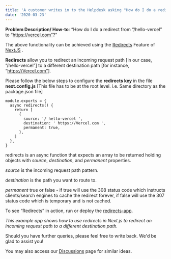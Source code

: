 ```yaml
---
title: 'A customer writes in to the Helpdesk asking "How do I do a redirect from /hello-vercel to https://vercel.com?" In a couple of paragraphs, how do you respond?'
date: '2020-03-23'
---
```



**Problem Description/ How-to**: “How do I do a redirect from “/hello-vercel” to “https://vercel.com”?"

The above functionality can be achieved using the [Redirects](https://nextjs.org/docs/api-reference/next.config.js/redirects/ "Redirects") Feature of [NextJS](https://vercel.com/ "NextJS") . 

**Redirects** allow you to redirect an incoming request path [in our case, “/hello-vercel”] to a different destination path [for instance,  “https://Vercel.com”].

Please follow the below steps to configure the **redirects key** in the file **next.config.js** 
[This file has to be at the root level. i.e. Same directory as the package.json file]

```
module.exports = {
  async redirects() {
    return [
      {
        source: '/ hello-vercel ',
        destination: ' https://Vercel.com ',
        permanent: true,
      },
    ]
  },
}
```

redirects is an async function that expects an array to be returned holding objects with _source_, _destination_, and _permanent_ properties.

_source_ is the incoming request path pattern.

_destination_ is the path you want to route to.

_permanent_ true or false - if true will use the 308 status code which instructs clients/search engines to cache the redirect forever, if false will use the 307 status code which is temporary and is not cached.

To see “Redirects” in action, run or deploy the [redirects-app](https://github.com/vercel/next.js/tree/canary/examples/redirects/ "redirects-app").

_This example app shows how to use redirects in Next.js to redirect an incoming request path to a different destination path._

Should you have further queries, please feel free to write back. We'd be glad to assist you!

You may also access our [Discussions](https://github.com/vercel/next.js/discussions/ "Discussions") page for similar ideas.